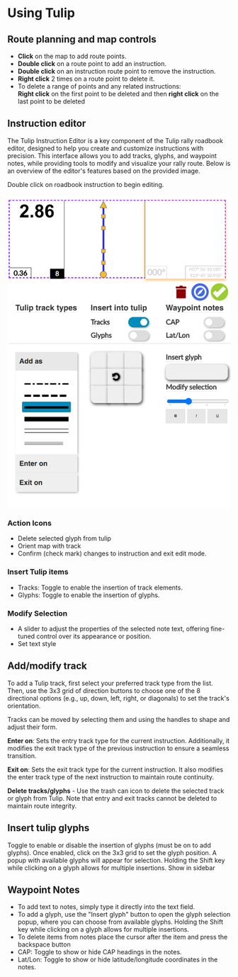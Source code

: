 # Using Tulip

## Route planning and map controls
- **Click** on the map to add route points.
- **Double click** on a route point to add an instruction.
- **Double click** on an instruction route point to remove the instruction.
- **Right click** 2 times on a route point to delete it.
- To delete a range of points and any related instructions:  
    **Right click** on the first point to be deleted and then **right click** on the last point to be deleted

## Instruction editor
The Tulip Instruction Editor is a key component of the Tulip rally roadbook editor, designed to help you create and customize instructions with precision. This interface allows you to add tracks, glyphs, and waypoint notes, while providing tools to modify and visualize your rally route. Below is an overview of the editor's features based on the provided image.

Double click on roadbook instruction to begin editing.

![alt text](img/image.png)

### Action Icons

- Delete selected glyph from tulip
- Orient map with track
- Confirm (check mark) changes to instruction and exit edit mode.

### Insert Tulip items
- Tracks: Toggle to enable the insertion of track elements.
- Glyphs: Toggle to enable the insertion of glyphs.

### Modify Selection
- A slider to adjust the properties of the selected note text, offering fine-tuned control over its appearance or position.
- Set text style

## Add/modify track

To add a Tulip track, first select your preferred track type from the list. Then, use the 3x3 grid of direction buttons to choose one of the 8 directional options (e.g., up, down, left, right, or diagonals) to set the track's orientation.

Tracks can be moved by selecting them and using the handles to shape and adjust their form.

**Enter on**: Sets the entry track type for the current instruction. Additionally, it modifies the exit track type of the previous instruction to ensure a seamless transition.

**Exit on**: Sets the exit track type for the current instruction. It also modifies the enter track type of the next instruction to maintain route continuity.

**Delete tracks/glyphs** - Use the trash can icon to delete the selected track or glyph from Tulip. Note that entry and exit tracks cannot be deleted to maintain route integrity.

## Insert tulip glyphs
Toggle to enable or disable the insertion of glyphs (must be on to add glyphs). Once enabled, click on the 3x3 grid to set the glyph position. A popup with available glyphs will appear for selection. Holding the Shift key while clicking on a glyph allows for multiple insertions.
Show in sidebar

## Waypoint Notes
- To add text to notes, simply type it directly into the text field.
- To add a glyph, use the "Insert glyph" button to open the glyph selection popup, where you can choose from available glyphs. Holding the Shift key while clicking on a glyph allows for multiple insertions.
- To delete items from notes place the cursor after the item and press the backspace button
- CAP: Toggle to show or hide CAP headings in the notes.
- Lat/Lon: Toggle to show or hide latitude/longitude coordinates in the notes.